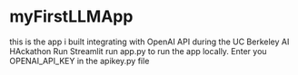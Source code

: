 # myFirstLLMApp
this is the app i built integrating with OpenAI API during the UC Berkeley AI HAckathon
Run Streamlit run app.py to run the app locally.
Enter you OPENAI_API_KEY in the apikey.py file
